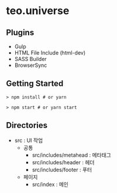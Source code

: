 # teo.universe
## Plugins
* Gulp
* HTML File Include (html-dev)
* SASS Builder
* BrowserSync
## Getting Started
```
> npm install # or yarn

> npm start # or yarn start
```
## Directories
* src : UI 작업
  * 공통
    * src/includes/metahead : 메타태그
    * src/includes/header : 헤더
    * src/includes/footer : 푸터
  * 페이지
    * src/index : 메인
    <!-- * src/info : 제작사소개
    * src/fam : 제작인소개
    * src/portfolio : 제작콘텐츠
    * src/recruit : 인재채용
    * src/careers : 직무소개
    * src/media : 소셜미디어 -->
